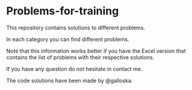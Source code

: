 # Problems-for-training

This repository contains solutions to different problems.

In each category you can find different problems.

Note that this information works better if you have the Excel version that contains the list of problems with their respective solutions.

If you have any question do not hesitate in contact me. 

The code solutions have been made by @galloska.